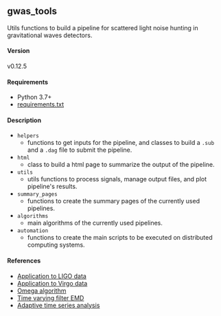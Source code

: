 ## gwas_tools
Utils functions to build a pipeline for scattered light noise hunting in gravitational waves detectors.

#### Version

v0.12.5

####  Requirements

- Python 3.7+
- [requirements.txt](requirements.txt)

#### Description
- `helpers`
  - functions to get inputs for the pipeline, and classes to build a `.sub` and a `.dag` file to submit the pipeline.
- `html`
  - class to build a html page to summarize the output of the pipeline.
- `utils`
  - utils functions to process signals, manage output files, and plot pipeline's results.
- `summary_pages`
  - functions to create the summary pages of the currently used pipelines.
- `algorithms`
  - main algorithms of the currently used pipelines.
- `automation`
  - functions to create the main scripts to be executed on distributed computing systems.

#### References
- [Application to LIGO data](https://iopscience.iop.org/article/10.1088/1361-6382/aa8e6b/meta) 
- [Application to Virgo data](https://iopscience.iop.org/article/10.1088/1361-6382/ab9719/meta) 
- [Omega algorithm](https://dspace.mit.edu/handle/1721.1/34388)
- [Time varying filter EMD](https://www.sciencedirect.com/science/article/pii/S0165168417301135?casa_token=e9Q5Bi85etAAAAAA:ow686chMeVLYYF4anHGXpMx_dNSzej0s3x9PJuCuyt1zYyyyYLUsOOw6VSWXQJgZQPgAUitW3IU)
- [Adaptive time series analysis](https://www.jstor.org/stable/pdf/53161.pdf?casa_token=ZqoSg2aXRR8AAAAA:c-vPcJu5-ymb9Z_zZmr3pD1twXy3pb7nBxyUN0oUUoJfKgVLX1MIQhGqovwLsNJFQSCDrXa3k7GFJPxfIJhkwAXO650sblUb3mnVphXSjg73yUpczlEj)

